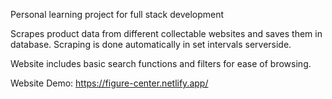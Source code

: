 Personal learning project for full stack development

Scrapes product data from different collectable websites and saves them in database. Scraping is done automatically in set intervals serverside.

Website includes basic search functions and filters for ease of browsing.

Website Demo: https://figure-center.netlify.app/

